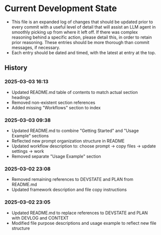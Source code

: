 # Current Development State

- This file is an expanded log of changes that should be updated prior to every commit with a useful level of detail that will assist an LLM agent in smoothly picking up from where it left off. If there was complex reasoning behind a specific action, please detail this, in order to retain prior reasoning. These entries should be more thorough than commit messages, if necessary.
- Each entry should be dated and timed, with the latest at entry at the top.

## History

### 2025-03-03 16:13
- Updated README.md table of contents to match actual section headings
- Removed non-existent section references
- Added missing "Workflows" section to index

### 2025-03-03 09:38
- Updated README.md to combine "Getting Started" and "Usage Example" sections
- Reflected new prompt organization structure in README
- Updated workflow description to: choose prompt → copy files → update settings → work
- Removed separate "Usage Example" section

### 2025-03-02 23:08
- Removed remaining references to DEVSTATE and PLAN from README.md
- Updated framework description and file copy instructions

### 2025-03-02 23:05
- Updated README.md to replace references to DEVSTATE and PLAN with DEVLOG and CONTEXT
- Modified file purpose descriptions and usage example to reflect new file structure
